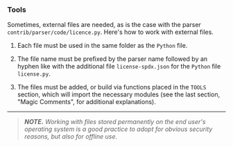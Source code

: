 ### Tools

Sometimes, external files are needed, as is the case with the parser `contrib/parser/code/licence.py`. Here's how to work with external files.

  1. Each file must be used in the same folder as the `Python` file.

  1. The file name must be prefixed by the parser name followed by an hyphen like with the additional file `license-spdx.json` for the `Python` file `license.py`.

  1. The files must be added, or build via functions placed in the `TOOLS` section, which will import the necessary modules (see the last section, "Magic Comments", for additional explanations).


---


> ***NOTE.*** *Working with files stored permanently on the end user's operating system is a good practice to adopt for obvious security reasons, but also for offline use.*
